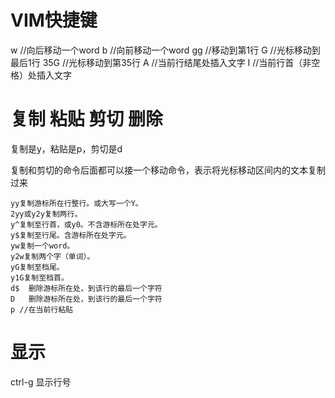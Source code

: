 # VIM快捷键

w //向后移动一个word
b //向前移动一个word
gg //移动到第1行
G //光标移动到最后1行
35G //光标移动到第35行
A //当前行结尾处插入文字
I //当前行首（非空格）处插入文字

# 复制 粘贴 剪切 删除

复制是y，粘贴是p，剪切是d

复制和剪切的命令后面都可以接一个移动命令，表示将光标移动区间内的文本复制过来

```
yy复制游标所在行整行。或大写一个Y。
2yy或y2y复制两行。
y^复制至行首，或y0。不含游标所在处字元。
y$复制至行尾。含游标所在处字元。
yw复制一个word。
y2w复制两个字（单词）。
yG复制至档尾。
y1G复制至档首。
d$	删除游标所在处，到该行的最后一个字符
D	删除游标所在处，到该行的最后一个字符
p //在当前行粘贴
```

# 显示

ctrl-g 显示行号
